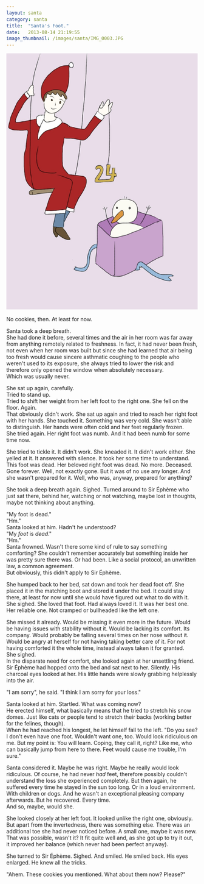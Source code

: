 ```yaml
---
layout: santa
category: santa
title:  "Santa's Foot."
date:   2013-08-14 21:19:55
image_thumbnail: /images/santa/IMG_0003.JPG
---
```


<img src="/images/santa/IMG_0003.JPG" class="half-width left" />



No cookies, then. At least for now.      

Santa took a deep breath.  
She had done it before, several times and the air in her room was far away from anything remotely related to freshness. In fact, it had never been fresh, not even when her room was built but since she had learned that air being too fresh would cause sincere asthmatic coughing to the people who weren't used to its exposure, she always tried to lower the risk and therefore only opened the window when absolutely necessary.  
Which was usually never.


She sat up again, carefully.  
Tried to stand up.  
Tried to shift her weight from her left foot to the right one. She fell on the floor. Again.  
That obviously didn't work. She sat up again and tried to reach her right foot with her hands. She touched it. Something was very cold. She wasn't able to distinguish. Her hands were often cold and her feet regularly frozen.  
She tried again. Her right foot was numb. And it had been numb for some time now. 

She tried to tickle it. It didn't work. She kneaded it. It didn't work either. She yelled at it. It answered with silence. 
It took her some time to understand. This foot was dead. Her beloved right foot was dead. No more. Deceased. Gone forever. Well, not exactly gone. But it was of no use any longer. And she wasn't prepared for it. Well, who was, anyway, prepared for anything?

She took a deep breath again. Sighed. Turned around to Sir Éphème who just sat there, behind her, watching or not watching, maybe lost in thoughts, maybe not thinking about anything.

"My foot is dead."  
"Hm."  
Santa looked at him. Hadn't he understood?  
"My _foot_ is _dead_."  
"Hm."  
Santa frowned. Wasn't there some kind of rule to say something comforting? She couldn't remember accurately but something inside her was pretty sure there was. Or had been. Like a social protocol, an unwritten law, a common agreement.  
But obviously, this didn't apply to Sir Éphème. 

She humped back to her bed, sat down and took her dead foot off. She placed it in the matching boot and stored it under the bed. It could stay there, at least for now until she would have figured out what to do with it. She sighed. She loved that foot. Had always loved it. It was her best one. Her reliable one. Not cramped or bullheaded like the left one.  

She missed it already. Would be missing it even more in the future. Would be having issues with stability without it. Would be lacking its comfort. Its company. Would probably be falling several times on her nose without it. Would be angry at herself for not having taking better care of it.   For not having comforted it the whole time, instead always taken it for granted.  
She sighed.   
In the disparate need for comfort, she looked again at her unsettling friend.  
Sir Éphème had hopped onto the bed and sat next to her. Silently. His charcoal eyes looked at her. His little hands were slowly grabbing helplessly into the air.

"I am sorry", he said. "I think I am sorry for your loss."   

Santa looked at him. Startled. What was coming now?  
He erected himself, what basically means that he tried to stretch his snow domes. Just like cats or people tend to stretch their backs (working better for the felines, though).  
When he had reached his longest, he let himself fall to the left. 
"Do you see? I don't even have one foot. Wouldn't want one, too. Would look ridiculous on me. But my point is: You will learn. Coping, they call it, right? Like me, who can basically jump from here to there. Feet would cause me trouble, I'm sure."  

Santa considered it. Maybe he was right. Maybe he really would look ridiculous. Of course, he had never _had_ feet, therefore possibly couldn't understand the loss she experienced completely. But then again, he suffered every time he stayed in the sun too long. Or in a loud environment. With children or dogs. And he wasn't an exceptional pleasing company afterwards. But he recovered. Every time.  
And so, maybe, would she.  

She looked closely at her left foot. It looked unlike the right one, obviously. But apart from the invertedness, there was something else. There was an additional toe she had never noticed before. A small one, maybe it was new. That was possible, wasn't it? It fit quite well and, as she got up to try it out, it improved her balance (which never had been perfect anyway).  

She turned to Sir Éphème. Sighed. And smiled. He smiled back. His eyes enlarged. He knew all the tricks.  

"Ahem. These cookies you mentioned. What about them now? Please?"


<img src="http://vg03.met.vgwort.de/na/a8a22bb3fe0941fea8aaf00fde276e0a" width="1" height="1" alt="">